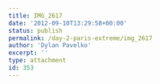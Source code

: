 ```yaml
---
title: IMG_2617
date: '2012-09-10T13:29:58+00:00'
status: publish
permalink: /day-2-paris-extreme/img_2617
author: 'Dylan Pavelko'
excerpt: ''
type: attachment
id: 353
---
```

<!DOCTYPE html PUBLIC "-//W3C//DTD HTML 4.0 Transitional//EN" "http://www.w3.org/TR/REC-html40/loose.dtd">
<?xml encoding="UTF-8">
